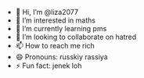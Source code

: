 - 👋 Hi, I’m @liza2077 
- 👀 I’m interested in maths 
- 🌱 I’m currently learning pms
- 💞️ I’m looking to collaborate on hatred
- 📫 How to reach me rich
- 😄 Pronouns: russkiy rassiya
- ⚡ Fun fact: jenek loh

<!---
liza2077/liza2077 is a ✨ special ✨ repository because its `README.md` (this file) appears on your GitHub profile.
You can click the Preview link to take a look at your changes.
--->
